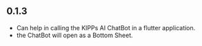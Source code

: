 ## 0.1.3


* Can help in calling the KIPPs AI ChatBot in a flutter application.
* the ChatBot will open as a Bottom Sheet.
